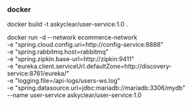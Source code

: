 ### docker

docker build -t askyclear/user-service:1.0 .

docker run -d --network ecommerce-network \
-e "spring.cloud.config.uri=http://config-service:8888" \
-e "spring.rabbitmq.host=rabbitmq" \
-e "spring.zipkin.base-url=http://zipkin:9411" \
-e "eureka.client.serviceUrl.defaultZone=http://discovery-service:8761/eureka/" \
-e "logging.file=/api-logs/users-ws.log" \
-e "spring.datasource.url=jdbc:mariadb://mariadb:3306/mydb" \
--name user-service askyclear/user-service:1.0